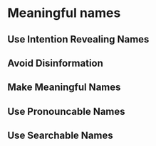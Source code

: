 # Meaningful names

## Use Intention Revealing Names
## Avoid Disinformation
## Make Meaningful Names
## Use Pronouncable Names
## Use Searchable Names
